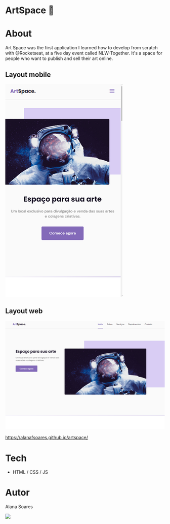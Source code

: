 # ArtSpace 🌌

# About

Art Space was the first application I learned how to develop from scratch with @Rocketseat, at a five day event called NLW-Together.
It's a space for people who want to publish and sell their art online.

## Layout mobile
![Mobile](https://github.com/alanafsoares/assets/blob/main/mobile-originsix.png)


## Layout web
![Web](https://github.com/alanafsoares/assets/blob/main/desktop-originsix.png)

https://alanafsoares.github.io/artspace/

# Tech
- HTML / CSS / JS 

# Autor 
Alana Soares
<p>
<a href="https://www.linkedin.com/in/alanafsoares/" target="_blank"><img src="https://img.shields.io/badge/-LinkedIn-%230077B5?style=for-the-badge&logo=linkedin&logoColor=white" target="_blank"></a></p>
